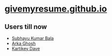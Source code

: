 # [givemyresume.github.io](https://givemyresume.tech)

## Users till now


  - [Subhayu Kumar Bala](https://givemyresume.github.io/subhayu99)
  - [Arka Ghosh](https://givemyresume.github.io/arka)
  - [Kartikey Dave](https://givemyresume.github.io/kartikey)
